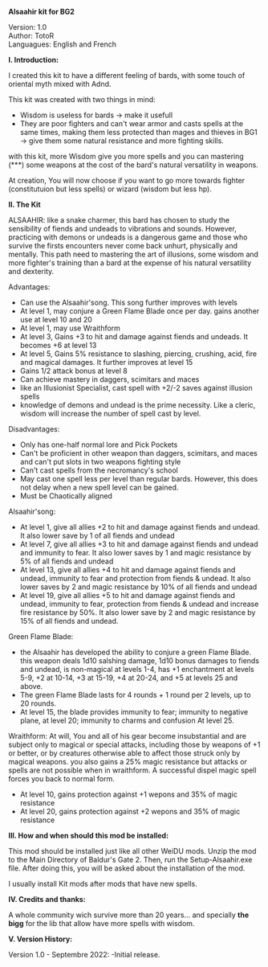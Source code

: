 **Alsaahir kit for BG2**

Version: 1.0  
Author: TotoR   
Languagues: English and French

**I. Introduction:**

I created this kit to have a different feeling of bards, with some touch of oriental myth mixed with Adnd. 

This kit was created with two things in mind:
- Wisdom is useless for bards -> make it usefull
- They are poor fighters and can't wear armor and casts spells at the same times, making them less protected than mages and thieves in BG1 -> give them some natural resistance and more fighting skills.

with this kit, more Wisdom give you more spells and you can mastering (***) some weapons at the cost of the bard's natural versatility in weapons. 

At creation, You will now choose if you want to go more towards fighter (constitutuion but less spells) or wizard (wisdom but less hp).

**II. The Kit**

ALSAAHIR: like a snake charmer, this bard has chosen to study the sensibility of fiends and undeads to vibrations and sounds. However, practicing with demons or undeads is a dangerous game and those who survive the firsts encounters never come back unhurt, physically and mentally. This path need to mastering the art of illusions, some wisdom and more fighter's training than a bard at the expense of his natural versatility and dexterity.

Advantages:
-  Can use the Alsaahir'song. This song further improves with levels
-  At level 1, may conjure a Green Flame Blade once per day. gains another use at level 10 and 20
-  At level 1, may use Wraithform 
-  At level 3, Gains +3 to hit and damage against fiends and undeads. It becomes +6 at level 13
-  At level 5, Gains 5% resistance to slashing, piercing, crushing, acid, fire and magical damages. It further improves at level 15
-  Gains 1/2 attack bonus at level 8
-  Can achieve mastery in daggers, scimitars and maces
-  like an Illusionist Specialist, cast spell with +2/-2 saves against illusion spells
-  knowledge of demons and undead is the prime necessity. Like a cleric, wisdom will increase the number of spell cast by level.

Disadvantages:
-  Only has one-half normal lore and Pick Pockets
-  Can't be proficient in other weapon than daggers, scimitars, and maces and can't put slots in two weapons fighting style
-  Can't cast spells from the necromancy's school
-  May cast one spell less per level than regular bards. However, this does not delay when a new spell level can be gained.
-  Must be Chaotically aligned

Alsaahir'song:
- At level 1, give all allies +2 to hit and damage against fiends and undead. It also lower save by 1 of all fiends and undead
- At level 7, give all allies +3 to hit and damage against fiends and undead and immunity to fear. It also lower saves by 1 and magic resistance by 5% of all fiends and undead
- At level 13, give all allies +4 to hit and damage against fiends and undead, immunity to fear and protection from fiends & undead. It also lower saves by 2 and magic resistance by 10% of all fiends and undead
- At level 19, give all allies +5 to hit and damage against fiends and undead, immunity to fear, protection from fiends & undead and increase fire resistance by 50%. It also lower save by 2 and magic resistance by 15% of all fiends and undead.

Green Flame Blade:
- the Alsaahir has developed the ability to conjure a green Flame Blade. this weapon deals 1d10 salshing damage, 1d10 bonus damages to fiends and undead, is non-magical at levels 1-4, has +1 enchantment at levels 5-9, +2 at 10-14, +3 at 15-19, +4 at 20-24, and +5 at levels 25 and above. 
- The green Flame Blade lasts for 4 rounds + 1 round per 2 levels, up to 20 rounds.
- At level 15, the blade provides immunity to fear; immunity to negative plane, at level 20; immunity to charms and confusion At level 25.

Wraithform:
At will, You and all of his gear become insubstantial and are subject only to magical or special attacks, including those by weapons of +1 or better, or by creatures otherwise able to affect those struck only by magical weapons.  you also gains a 25% magic resistance but attacks or spells are not possible when in wraithform. A successful dispel magic spell forces you back to normal form.
-  At level 10, gains protection against +1 wepons and 35% of magic resistance
-  At level 20, gains protection against +2 wepons and 35% of magic resistance

**III. How and when should this mod be installed:**

This mod should be installed just like all other WeiDU mods. Unzip the mod to the Main Directory of Baldur's Gate 2. Then, run the Setup-Alsaahir.exe file. After doing this, you will be asked about the installation of the mod.

I usually install Kit mods after mods that have new spells.

**IV. Credits and thanks:**

A whole community wich survive more than 20 years... and specially **the bigg** for the lib that allow have more spells with wisdom.

**V. Version History:**

Version 1.0 - Septembre 2022:
-Initial release.

